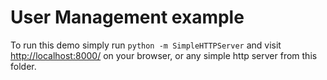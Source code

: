 # User Management example

To run this demo simply run `python -m SimpleHTTPServer` and visit [http://localhost:8000/](http://localhost:8000/) on your browser, or any simple http server from this folder.